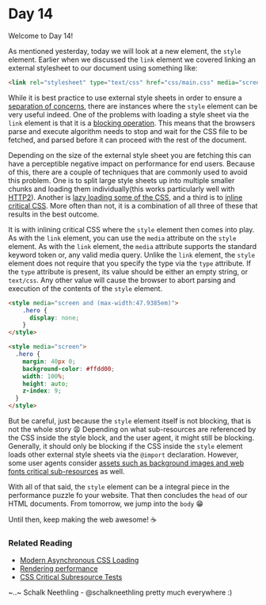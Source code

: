# Day 14

Welcome to Day 14!

As mentioned yesterday, today we will look at a new element, the `style` element. Earlier when we discussed the `link` element we covered linking an external stylesheet to our document using something like:

```html
<link rel="stylesheet" type="text/css" href="css/main.css" media="screen" />
```

While it is best practice to use external style sheets in order to ensure a [separation of concerns](https://en.wikipedia.org/wiki/Separation_of_concerns), there are instances where the `style` element can be very useful indeed. One of the problems with loading a style sheet via the `link` element is that it is a [blocking operation](https://html.spec.whatwg.org/#interactions-of-styling-and-scripting). This means that the browsers parse and execute algorithm needs to stop and wait for the CSS file to be fetched, and parsed before it can proceed with the rest of the document.

Depending on the size of the external style sheet you are fetching this can have a perceptible negative impact on performance for end users. Because of this, there are a couple of techniques that are commonly used to avoid this problem. One is to split large style sheets up into multiple smaller chunks and loading them individually(this works particularly well with [HTTP2](https://en.wikipedia.org/wiki/HTTP/2)). Another is [lazy loading some of the CSS](https://www.filamentgroup.com/lab/async-css.html), and a third is to [inline critical CSS](https://www.smashingmagazine.com/2015/08/understanding-critical-css/). More often than not, it is a combination of all three of these that results in the best outcome.

It is with inlining critical CSS where the `style` element then comes into play. As with the `link` element, you can use the `media` attribute on the `style` element. As with the `link` element, the `media` attribute supports the standard keyword token or, any valid media query. Unlike the `link` element, the `style` element does not require that you specify the type via the `type` attribute. If the `type` attribute is present, its value should be either an empty string, or `text/css`. Any other value will cause the browser to abort parsing and execution of the contents of the `style` element.

```html
<style media="screen and (max-width:47.9385em)">
	.hero {
	  display: none;
	}
</style>

<style media="screen">
  .hero {
    margin: 40px 0;
    background-color: #ffdd00;
    width: 100%;
    height: auto;
    z-index: 9;
  }
</style>
```

But be careful, just because the `style` element itself is not blocking, that is not the whole story 😩 Depending on what sub-resources are referenced by the CSS inside the style block, and the user agent, it might still be blocking. Generally, it should only be blocking if the CSS inside the `style` element loads other external style sheets via the `@import` declaration. However, some user agents consider [assets such as background images and web fonts critical sub-resources](https://html.spec.whatwg.org/#critical-subresources) as well.

With all of that said, the `style` element can be a integral piece in the performance puzzle fo your website. That then concludes the `head` of our HTML documents. From tomorrow, we jump into the `body` 😁

Until then, keep making the web awesome! ☕️

### Related Reading

- [Modern Asynchronous CSS Loading](https://www.filamentgroup.com/lab/async-css.html)
- [Rendering performance](https://developers.google.com/web/fundamentals/performance/rendering)
- [CSS Critical Subresource Tests](https://github.com/web-platform-tests/wpt/pull/5525)

~..~
Schalk Neethling - @schalkneethling pretty much everywhere :)